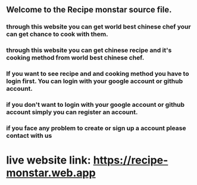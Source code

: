 

## Welcome to the Recipe monstar source file.

### through this website you  can get world best chinese chef your can get chance to cook with them.



### through this website you can get chinese recipe and it's cooking method from world best chinese chef.
### If you want to see recipe and and cooking method you have to login first. You can login with your google account or github account.

### if you don't want to login with your google account or github account simply you can register an account.



### if you face any problem to create or sign up a account please contact with us






# live website link:  https://recipe-monstar.web.app